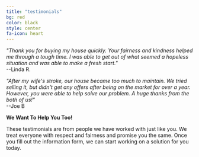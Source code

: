 ```yaml
---
title: "testimonials"
bg: red
color: black
style: center
fa-icon: heart
---
```



*"Thank you for buying my house quickly. Your fairness and kindness helped me through a tough time. I was able to get out of what seemed a hopeless situation and was able to make a fresh start."*  
--Linda R.

*"After my wife's stroke, our house became too much to maintain. We tried selling it, but didn't get any offers after being on the market for over a year.  However, you were able to help solve our problem. A huge thanks from the both of us!"*  
--Joe B  

**We Want To Help You Too!**

These testimonials are from people we have worked with just like you. We treat everyone with respect and fairness and promise you the same. Once you fill out the information form, we can start working on a solution for you today.